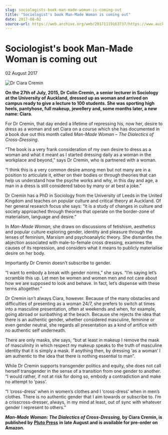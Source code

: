 ```yaml
---
slug: sociologists-book-man-made-woman-is-coming-out
title: "Sociologist's book Man-Made Woman is coming out"
date: 2017-08-02
source-url: https://web.archive.org/web/20171119163737/https://www.auckland.ac.nz/en/about/news-events-and-notices/news/news-2017/08/sociologist-s-book-man-made-woman-coming-out.html
---
```

Sociologist's book Man-Made Woman is coming out
===============================================

02 August 2017

![Dr Ciara Cremin](https://www.auckland.ac.nz/en/about/news-events-and-notices/news/news-2017/08/sociologist-s-book-man-made-woman-coming-out/_jcr_content/par/textimage/image.img.jpg/1501632017003.jpg "Dr Ciara Cremin")

**On the 27th of July, 2015, Dr Colin Cremin, a senior lecturer in Sociology at the University of Auckland, dressed up as woman and arrived on campus ready to give a lecture to 100 students. She was sporting high heels, pantyhose, full makeup, jewellery and, some months later, a new name: Ciara**.

For Dr Cremin, that day ended a lifetime of repressing his, now her, desire to dress as a woman and set Ciara on a course which she has documented in a book due out this month called _Man-Made Woman – The Dialectics of Cross-Dressing_.

“The book is a very frank consideration of my own desire to dress as a woman and what it meant as I started dressing daily as a woman in the workplace and beyond,” says Dr Cremin, who is partnered with a woman.

“I think this is a very common desire among men but not many are in a position to articulate it, either on their bodies or through theories that can help us understand how the psyche works and why, in this day and age, a man in a dress is still considered taboo by many or at best a joke.”

Dr Cremin has a PhD in Sociology from the University of Leeds in the United Kingdom and teaches on popular culture and critical theory at Auckland. Of her general research focus she says: “It is a study of changes in culture and society approached through theories that operate on the border-zone of materialism, language and desire.”

In _Man-Made Woman,_ she draws on discussions of fetishism, aesthetics and popular culture exploring gender, identity and pleasure through the lenses of feminism, Marxism and psychoanalytic theory. She dismantles the abjection associated with male-to-female cross dressing, examines the causes of its repression, and considers what it means to publicly materialise desire on her body.

Importantly Dr Cremin doesn’t subscribe to gender.

“I want to embody a break with gender norms,” she says. “I’m saying let’s scramble this up. Let men be women and women men and not care about how we are supposed to look and behave. In fact, let’s dispense with these terms altogether.”

Dr Cremin isn’t always Ciara, however. Because of the many obstacles and difficulties of presenting as a woman 24/7, she prefers to switch at times into a masculine presentation, often at weekends and when, for example, going abroad or sunbathing at the beach. Because she rejects the idea that there is an authentic gender, whether considered masculine, feminine or even gender neutral, she regards all presentation as a kind of artifice with no authentic self underneath.

There are only masks, she says, “but at least in makeup I remove the mask of masculinity in which respect my makeup speaks to the truth of masculine identity that it is simply a mask. If anything then, by dressing ‘as a woman’ I am authentic to the idea that there is nothing essential to man”.  

While Dr Cremin supports transgender politics and equity, she does not call herself transgender in the sense of a transition from one gender to another. “I would rather, if not at risk for doing so, embody a contradiction and make no attempt to ‘pass’.

“I ‘cross-dress’ when in women’s clothes and I ‘cross-dress’ when in men’s clothes. There is no authentic gender that I aim towards or subscribe to. I’m a crisscross-dresser, always, in my mind at least, out of sync with whatever gender I represent to others.”

**_Man-Made Woman: The Dialectics of Cross-Dressing,_ by Ciara Cremin, is published by** [**Pluto Press**](http://www.plutobooks.com/display.asp?K=9780745337128&dtspan=0%3A90&ds=Coming+Soon&sort=sort%5Fpluto&sf1=format%5Fcode&st1=bp&%3c%25=PROP%25%3E&m=2&dc=17) **in late August and is available for pre-order on Amazon.**